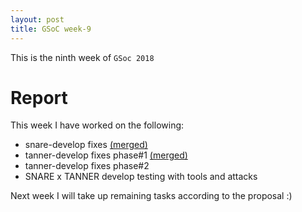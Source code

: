 ```yaml
---
layout: post
title: GSoC week-9
---
```

This is the ninth week of `GSoc 2018`

# Report
This week I have worked on the following:
- snare-develop fixes [(merged)](https://github.com/mushorg/snare/pull/149)
- tanner-develop fixes phase#1 [(merged)](https://github.com/mushorg/tanner/pull/262)
- tanner-develop fixes phase#2 
- SNARE x TANNER develop testing with tools and attacks

Next week I will take up remaining tasks according to the proposal :) 
